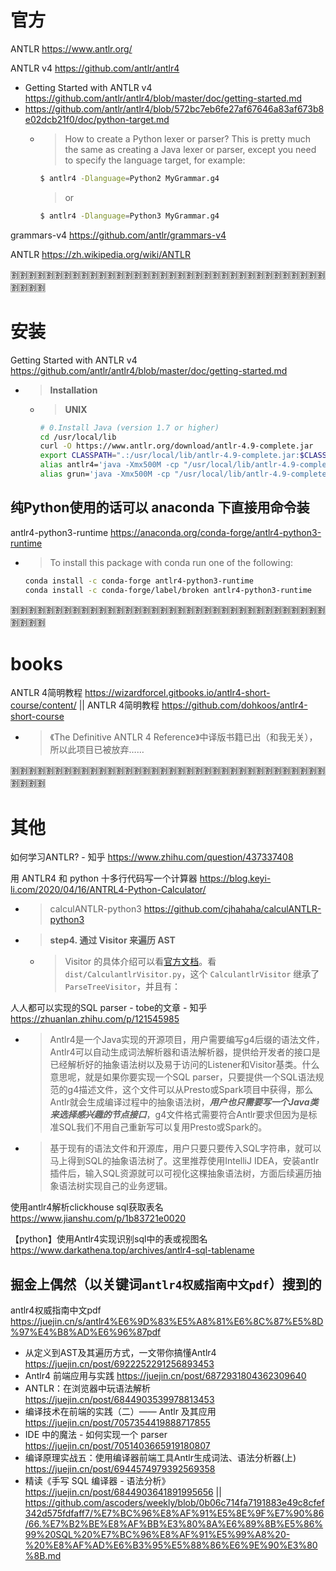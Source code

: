 
# 官方

ANTLR https://www.antlr.org/

ANTLR v4 https://github.com/antlr/antlr4
- Getting Started with ANTLR v4 https://github.com/antlr/antlr4/blob/master/doc/getting-started.md
- https://github.com/antlr/antlr4/blob/572bc7eb6fe27af67646a83af673b8e02dcb21f0/doc/python-target.md
  * > How to create a Python lexer or parser? This is pretty much the same as creating a Java lexer or parser, except you need to specify the language target, for example:
    ```sh
    $ antlr4 -Dlanguage=Python2 MyGrammar.g4
    ```
    > or
    ```sh
    $ antlr4 -Dlanguage=Python3 MyGrammar.g4
    ```

grammars-v4 https://github.com/antlr/grammars-v4

ANTLR https://zh.wikipedia.org/wiki/ANTLR

:u5272::u5272::u5272::u5272::u5272::u5272::u5272::u5272::u5272::u5272::u5272::u5272::u5272::u5272::u5272::u5272::u5272::u5272::u5272::u5272::u5272::u5272::u5272::u5272::u5272::u5272::u5272::u5272::u5272::u5272::u5272::u5272::u5272::u5272::u5272::u5272::u5272::u5272::u5272::u5272:

# 安装

Getting Started with ANTLR v4 https://github.com/antlr/antlr4/blob/master/doc/getting-started.md
- > **Installation**
  * > **UNIX**
    ```sh
    # 0.Install Java (version 1.7 or higher)
    cd /usr/local/lib
    curl -O https://www.antlr.org/download/antlr-4.9-complete.jar
    export CLASSPATH=".:/usr/local/lib/antlr-4.9-complete.jar:$CLASSPATH"
    alias antlr4='java -Xmx500M -cp "/usr/local/lib/antlr-4.9-complete.jar:$CLASSPATH" org.antlr.v4.Tool'
    alias grun='java -Xmx500M -cp "/usr/local/lib/antlr-4.9-complete.jar:$CLASSPATH" org.antlr.v4.gui.TestRig'
    ```

## 纯Python使用的话可以 anaconda 下直接用命令装

antlr4-python3-runtime https://anaconda.org/conda-forge/antlr4-python3-runtime
- > To install this package with conda run one of the following:
  ```sh
  conda install -c conda-forge antlr4-python3-runtime
  conda install -c conda-forge/label/broken antlr4-python3-runtime
  ```

:u5272::u5272::u5272::u5272::u5272::u5272::u5272::u5272::u5272::u5272::u5272::u5272::u5272::u5272::u5272::u5272::u5272::u5272::u5272::u5272::u5272::u5272::u5272::u5272::u5272::u5272::u5272::u5272::u5272::u5272::u5272::u5272::u5272::u5272::u5272::u5272::u5272::u5272::u5272::u5272:

# books

ANTLR 4简明教程 https://wizardforcel.gitbooks.io/antlr4-short-course/content/ || ANTLR 4简明教程 https://github.com/dohkoos/antlr4-short-course
- > 《The Definitive ANTLR 4 Reference》中译版书籍已出（和我无关），所以此项目已被放弃……

:u5272::u5272::u5272::u5272::u5272::u5272::u5272::u5272::u5272::u5272::u5272::u5272::u5272::u5272::u5272::u5272::u5272::u5272::u5272::u5272::u5272::u5272::u5272::u5272::u5272::u5272::u5272::u5272::u5272::u5272::u5272::u5272::u5272::u5272::u5272::u5272::u5272::u5272::u5272::u5272:

# 其他

如何学习ANTLR? - 知乎 https://www.zhihu.com/question/437337408

用 ANTLR4 和 python 十多行代码写一个计算器 https://blog.keyi-li.com/2020/04/16/ANTRL4-Python-Calculator/
- > calculANTLR-python3 https://github.com/cjhahaha/calculANTLR-python3
- > **step4. 通过 Visitor 来遍历 AST**
  * > Visitor 的具体介绍可以看[官方文档](https://wizardforcel.gitbooks.io/antlr4-short-course/content/calculator-visitor.html)。看 `dist/CalculantlrVisitor.py`，这个 `CalculantlrVisitor` 继承了 `ParseTreeVisitor`，并且有：

人人都可以实现的SQL parser - tobe的文章 - 知乎 https://zhuanlan.zhihu.com/p/121545985
- > Antlr4是一个Java实现的开源项目，用户需要编写g4后缀的语法文件，Antlr4可以自动生成词法解析器和语法解析器，提供给开发者的接口是已经解析好的抽象语法树以及易于访问的Listener和Visitor基类。什么意思呢，就是如果你要实现一个SQL parser，只要提供一个SQL语法规范的g4描述文件，这个文件可以从Presto或Spark项目中获得，那么Antlr就会生成编译过程中的抽象语法树，***用户也只需要写一个Java类来选择感兴趣的节点接口***，g4文件格式需要符合Antlr要求但因为是标准SQL我们不用自己重新写可以复用Presto或Spark的。
- > 基于现有的语法文件和开源库，用户只要只要传入SQL字符串，就可以马上得到SQL的抽象语法树了。这里推荐使用IntelliJ IDEA，安装antlr插件后，输入SQL资源就可以可视化这棵抽象语法树，方面后续遍历抽象语法树实现自己的业务逻辑。

使用antlr4解析clickhouse sql获取表名 https://www.jianshu.com/p/1b83721e0020

【python】使用Antlr4实现识别sql中的表或视图名 https://www.darkathena.top/archives/antlr4-sql-tablename

## 掘金上偶然（以关键词`antlr4权威指南中文pdf`）搜到的

antlr4权威指南中文pdf https://juejin.cn/s/antlr4%E6%9D%83%E5%A8%81%E6%8C%87%E5%8D%97%E4%B8%AD%E6%96%87pdf
- 从定义到AST及其遍历方式，一文带你搞懂Antlr4 https://juejin.cn/post/6922252291256893453
- Antlr4 前端应用与实践 https://juejin.cn/post/6872931804362309640
- ANTLR：在浏览器中玩语法解析 https://juejin.cn/post/6844903539978813453
- 编译技术在前端的实践（二）—— Antlr 及其应用 https://juejin.cn/post/7057354419888717855
- IDE 中的魔法 - 如何实现一个 parser https://juejin.cn/post/7051403665919180807
- 编译原理实战五：使用编译器前端工具Antlr生成词法、语法分析器(上) https://juejin.cn/post/6944574979392569358
- 精读《手写 SQL 编译器 - 语法分析》 https://juejin.cn/post/6844903641891995656 || https://github.com/ascoders/weekly/blob/0b06c714fa7191883e49c8cfef342d575fdfaff7/%E7%BC%96%E8%AF%91%E5%8E%9F%E7%90%86/66.%E7%B2%BE%E8%AF%BB%E3%80%8A%E6%89%8B%E5%86%99%20SQL%20%E7%BC%96%E8%AF%91%E5%99%A8%20-%20%E8%AF%AD%E6%B3%95%E5%88%86%E6%9E%90%E3%80%8B.md
